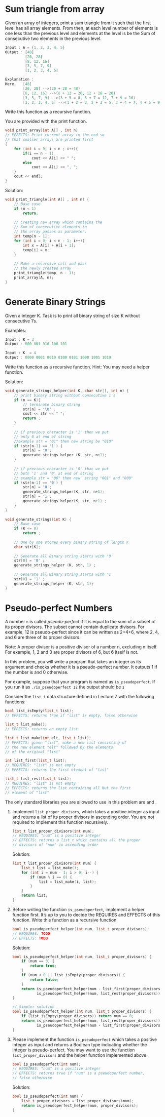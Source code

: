 # Sum triangle from array

Given an array of integers, print a sum triangle from it such that the first level has all array elements. From then, at each level number of elements is one less than the previous level and elements at the level is be the Sum of consecutive two elements in the previous level.

```c++
Input : A = {1, 2, 3, 4, 5}
Output : [48]
         [20, 28] 
         [8, 12, 16] 
         [3, 5, 7, 9] 
         [1, 2, 3, 4, 5] 

Explanation :
Here,   [48]
        [20, 28] -->(20 + 28 = 48)
        [8, 12, 16] -->(8 + 12 = 20, 12 + 16 = 28)
        [3, 5, 7, 9] -->(3 + 5 = 8, 5 + 7 = 12, 7 + 9 = 16)
        [1, 2, 3, 4, 5] -->(1 + 2 = 3, 2 + 3 = 5, 3 + 4 = 7, 4 + 5 = 9)
```

Write this function as a recursive function.

You are provided with the print function.

```c++
void print_array(int A[] , int n) 
// EFFECTS: Print current array in the end so 
// that smaller arrays are printed first 
{ 
    for (int i = 0; i < n ; i++){ 
        if(i == n - 1) 
            cout << A[i] << " "; 
        else
            cout << A[i] << ", "; 
    }           
    cout << endl; 
}
```
Solution:

```c++
void print_triangle(int A[] , int n) { 
	// Base case 
	if (n < 1) 
		return; 
  
	// Creating new array which contains the 
	// Sum of consecutive elements in 
	// the array passes as parameter. 
	int temp[n - 1]; 
	for (int i = 0; i < n - 1; i++){ 
		int x = A[i] + A[i + 1]; 
		temp[i] = x; 
	} 
  
	// Make a recursive call and pass 
	// the newly created array 
	print_triangle(temp, n - 1); 
    print_array(A, n);
} 
```

# Generate Binary Strings

Given a integer K. Task is to print all binary string of size K without consecutive 1’s.

Examples:

```c++
Input : K = 3  
Output : 000 001 010 100 101 

Input : K  = 4 
Output : 0000 0001 0010 0100 0101 1000 1001 1010   
```

Write this function as a recursive function. Hint: You may need a helper function.

Solution:

```c++
void generate_strings_helper(int K, char str[], int n) { 
    // print binary string without consecutive 1's 
    if (n == K){ 
        // terminate binary string 
        str[n] = '\0' ; 
        cout << str << " "; 
        return ; 
    } 
  
    // if previous character is '1' then we put 
    // only 0 at end of string 
    //example str = "01" then new string be "010" 
    if (str[n-1] == '1') { 
        str[n] = '0'; 
        generate_strings_helper (K, str, n+1); 
    } 
  
    // if previous character is '0' than we put 
    // both '1' and '0' at end of string 
    // example str = "00" then new  string "001" and "000" 
    if (str[n-1] == '0') { 
        str[n] = '0'; 
        generate_strings_helper(K, str, n+1); 
        str[n] = '1'; 
        generate_strings_helper(K, str, n+1) ; 
    } 
} 
  
void generate_strings(int K) { 
    // Base case 
    if (K <= 0) 
        return ; 
  
    // One by one stores every binary string of length K 
    char str[K]; 
  
    // Generate all Binary string starts with '0' 
    str[0] = '0' ; 
    generate_strings_helper (K, str, 1) ; 
  
    // Generate all Binary string starts with '1' 
    str[0] = '1' ; 
    generate_strings_helper (K, str, 1); 
} 
```

# Pseudo-perfect Numbers

A number `n` is called *pseudo-perfect* if it is equal to the sum of a subset of its proper divisors. The subset cannot contain duplicate divisors. For example, 12 is pseudo-perfect since it can be written as
2+4+6, where 2, 4, and 6 are three of its proper divisors.

Note: A proper divisor is a positive divisor of a number n, excluding n itself. For example, 1, 2 and 3 are proper divisors of 6, but 6 itself is not.

In this problem, you will write a program that takes an integer as its argument and checks whether it is a pseudo-perfect number. It outputs 1 if the number is and 0 otherwise.

For example, suppose that your program is named as `is_pseudoperfect`. If you run it as
`./is_pseudoperfect 12`
the output should be
`1`

Consider the `list_t` data structure defined in Lecture 7 with the following functions:

```c++
bool list_isEmpty(list_t list);
// EFFECTS: returns true if "list" is empty, false otherwise

list_t list_make();
// EFFECTS: returns an empty list

list_t list_make(int elt, list_t list);
// EFFECTS: given "list", make a new list consisting of
// the new element "elt" followed by the elements
// of the original "list"

int list_first(list_t list);
// REQUIRES: "list" is not empty
// EFFECTS: returns the first element of "list"

list_t list_rest(list_t list);
// REQUIRES: "list" is not empty
// EFFECTS: returns the list containing all but the first
// element of "list"
```

The only standard libraries you are allowed to use in this problem are <iostream> and <cstdlib>. 

1. Implement `list_proper_divisors`, which takes a positive integer as input and returns a list of its proper divisors in ascending order. You are not required to implement this function recursively.

   ```c++
   list_t list_proper_divisors(int num);
   // REQUIRES: "num" is a positive integer
   // EFFECTS: returns a list_t which contains all the proper
   // divisors of "num" in ascending order
   ```

   Solution:

   ```c++
   list_t list_proper_divisors(int num) {
       list_t list = list_make();
       for (int i = num - 1; i > 0; i--) {
           if (num % i == 0) {
               list = list_make(i, list);
           }
       }
       return list;
   }
   ```

2. Before writing the function `is_pseudoperfect`, implement a helper function first. It’s up to you to decide the REQUIRES and EFFECTS of this function. Write this function as a recursive function.

   ```c++
   bool is_pseudoperfect_helper(int num, list_t proper_divisors);
   // REQUIRES: TODO
   // EFFECTS: TODO
   ```

   Solution:

   ```c++
   bool is_pseudoperfect_helper(int num, list_t proper_divisors) {
       if (num == 0) {
           return true;
       }
       if (num < 0 || list_isEmpty(proper_divisors)) {
           return false;
       }
       return is_pseudoperfect_helper(num - list_first(proper_divisors), list_rest(proper_divisors)) ||
              is_pseudoperfect_helper(num, list_rest(proper_divisors));
   }
   
   // Simpler solution
   bool is_pseudoperfect_helper(int num, list_t proper_divisors) {
       if (list_isEmpty(proper_divisors)) return num == 0;
       return is_pseudoperfect_helper(num, list_rest(proper_divisors)) ||
              is_pseudoperfect_helper(num - list_first(proper_divisors), list_rest(proper_divisors));
   }
   ```

3. Please implement the function `is_pseudoperfect` which takes a positive integer as input and returns a Boolean type indicating whether the integer is pseudo-perfect. You may want to use the function `list_proper_divisors` and the helper function implemented above.

   ```c++
   bool is_pseudoperfect(int num);
   // REQUIRES: "num" is a positive integer
   // EFFECTS: returns true if "num" is a pseudoperfect number,
   // false otherwise
   ```

   Solution:

   ```c++
   bool is_pseudoperfect(int num) {
       list_t proper_divisors = list_proper_divisors(num);
       return is_pseudoperfect_helper(num, proper_divisors);
   }
   ```

